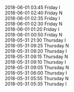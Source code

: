 2018-06-01 03:45 Friday  I  
2018-06-01 02:40 Friday  N  
2018-06-01 02:35 Friday  I  
2018-06-01 02:30 Friday  N  
2018-06-01 01:20 Friday  I  
2018-06-01 00:50 Friday  N  
2018-05-31 21:30 Thursday  I  
2018-05-31 09:25 Thursday  N  
2018-05-31 09:20 Thursday  I  
2018-05-31 09:15 Thursday  N  
2018-05-31 09:10 Thursday  I  
2018-05-31 09:05 Thursday  N  
2018-05-31 06:00 Thursday  I  
2018-05-31 05:55 Thursday  N  
2018-05-31 05:35 Thursday  I  
